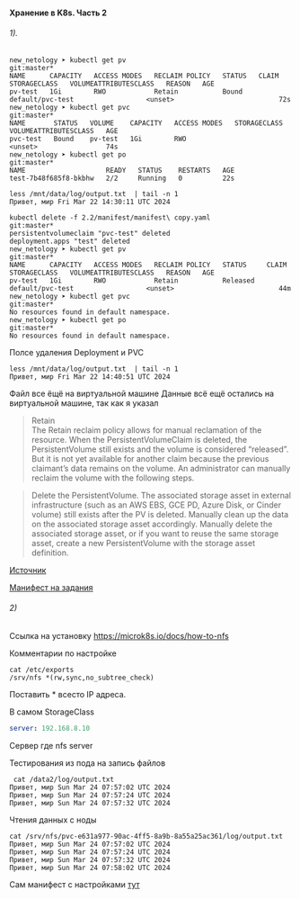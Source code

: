 #### Хранение в K8s. Часть 2

###### 1).


```
new_netology ➤ kubectl get pv                                                                                                                                                                   git:master*
NAME      CAPACITY   ACCESS MODES   RECLAIM POLICY   STATUS   CLAIM              STORAGECLASS   VOLUMEATTRIBUTESCLASS   REASON   AGE
pv-test   1Gi        RWO            Retain           Bound    default/pvc-test                  <unset>                          72s
new_netology ➤ kubectl get pvc                                                                                                                                                                  git:master*
NAME       STATUS   VOLUME    CAPACITY   ACCESS MODES   STORAGECLASS   VOLUMEATTRIBUTESCLASS   AGE
pvc-test   Bound    pv-test   1Gi        RWO                           <unset>                 74s
new_netology ➤ kubectl get po                                                                                                                                                                   git:master*
NAME                    READY   STATUS    RESTARTS   AGE
test-7b48f685f8-bkbhw   2/2     Running   0          22s
```

```
less /mnt/data/log/output.txt  | tail -n 1
Привет, мир Fri Mar 22 14:30:11 UTC 2024
```

```
kubectl delete -f 2.2/manifest/manifest\ copy.yaml                                                                                                                               git:master*
persistentvolumeclaim "pvc-test" deleted
deployment.apps "test" deleted
new_netology ➤ kubectl get pv                                                                                                                                                                   git:master*
NAME      CAPACITY   ACCESS MODES   RECLAIM POLICY   STATUS     CLAIM              STORAGECLASS   VOLUMEATTRIBUTESCLASS   REASON   AGE
pv-test   1Gi        RWO            Retain           Released   default/pvc-test                  <unset>                          44m
new_netology ➤ kubectl get pvc                                                                                                                                                                  git:master*
No resources found in default namespace.
new_netology ➤ kubectl get po                                                                                                                                                                   git:master*
No resources found in default namespace.
```

Полсе удаления Deployment и PVC

```
less /mnt/data/log/output.txt  | tail -n 1
Привет, мир Fri Mar 22 14:40:51 UTC 2024
```
Файл все ёщё на виртуальной машине
Данные всё ещё остались на виртуальной машине, так как я указал

> Retain</br>
The Retain reclaim policy allows for manual reclamation of the resource. When the PersistentVolumeClaim is deleted, the PersistentVolume still exists and the volume is considered “released”. But it is not yet available for another claim because the previous claimant’s data remains on the volume. An administrator can manually reclaim the volume with the following steps.

> Delete the PersistentVolume. The associated storage asset in external infrastructure (such as an AWS EBS, GCE PD, Azure Disk, or Cinder volume) still exists after the PV is deleted.
Manually clean up the data on the associated storage asset accordingly.
Manually delete the associated storage asset, or if you want to reuse the same storage asset, create a new PersistentVolume with the storage asset definition.

[Источник](https://k8s-docs.netlify.app/en/docs/concepts/storage/persistent-volumes/)

[Манифест на задания](manifest/manifest.yaml)

###### 2)

Ссылка на установку https://microk8s.io/docs/how-to-nfs

Комментарии по настройке
```
cat /etc/exports
/srv/nfs *(rw,sync,no_subtree_check)
```
Поставить * всесто IP адреса.

В самом StorageClass
```yaml
server: 192.168.8.10
```
Сервер где nfs server

Тестирования из пода на запись файлов
```
 cat /data2/log/output.txt 
Привет, мир Sun Mar 24 07:57:02 UTC 2024
Привет, мир Sun Mar 24 07:57:24 UTC 2024
Привет, мир Sun Mar 24 07:57:32 UTC 2024
```

Чтения данных с ноды 
```
cat /srv/nfs/pvc-e631a977-90ac-4ff5-8a9b-8a55a25ac361/log/output.txt 
Привет, мир Sun Mar 24 07:57:02 UTC 2024
Привет, мир Sun Mar 24 07:57:24 UTC 2024
Привет, мир Sun Mar 24 07:57:32 UTC 2024
Привет, мир Sun Mar 24 07:58:02 UTC 2024

```
Сам манифест с настройками [тут](manifest/manifest_2.yaml)